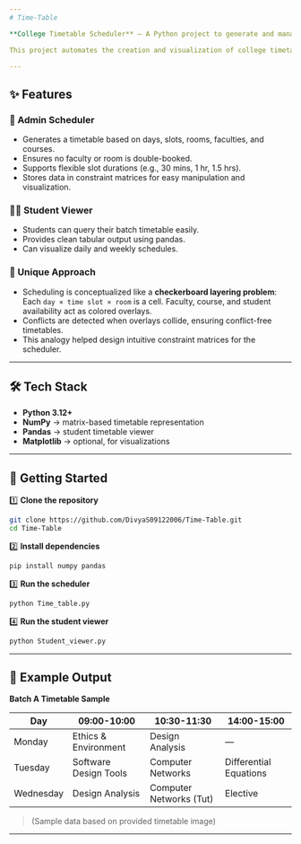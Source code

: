 ```yaml
---
# Time-Table

**College Timetable Scheduler** — A Python project to generate and manage class timetables for courses, faculty, and student groups. Includes both an admin scheduler and a student timetable viewer. 📅

This project automates the creation and visualization of college timetables. It handles course scheduling, faculty availability, and student group constraints to produce conflict-free timetables. Students can also view their personalized schedule using the student viewer module.

---
```


## ✨ Features

### 🏫 Admin Scheduler

* Generates a timetable based on days, slots, rooms, faculties, and courses.
* Ensures no faculty or room is double-booked.
* Supports flexible slot durations (e.g., 30 mins, 1 hr, 1.5 hrs).
* Stores data in constraint matrices for easy manipulation and visualization.

### 👩‍🎓 Student Viewer

* Students can query their batch timetable easily.
* Provides clean tabular output using pandas.
* Can visualize daily and weekly schedules.

### 🎨 Unique Approach

* Scheduling is conceptualized like a **checkerboard layering problem**:
  Each `day × time slot × room` is a cell.
  Faculty, course, and student availability act as colored overlays.
* Conflicts are detected when overlays collide, ensuring conflict-free timetables.
* This analogy helped design intuitive constraint matrices for the scheduler.

---

## 🛠️ Tech Stack

* **Python 3.12+**
* **NumPy** → matrix-based timetable representation
* **Pandas** → student timetable viewer
* **Matplotlib** → optional, for visualizations

---



## 🚀 Getting Started

1️⃣ **Clone the repository**

```bash
git clone https://github.com/DivyaS09122006/Time-Table.git
cd Time-Table
```

2️⃣ **Install dependencies**

```bash
pip install numpy pandas
```

3️⃣ **Run the scheduler**

```bash
python Time_table.py
```

4️⃣ **Run the student viewer**

```bash
python Student_viewer.py
```

---

## 🧪 Example Output

**Batch A Timetable Sample**

| Day       | 09:00-10:00           | 10:30-11:30             | 14:00-15:00            |
| --------- | --------------------- | ----------------------- | ---------------------- |
| Monday    | Ethics & Environment  | Design Analysis         | —                      |
| Tuesday   | Software Design Tools | Computer Networks       | Differential Equations |
| Wednesday | Design Analysis       | Computer Networks (Tut) | Elective               |

> (Sample data based on provided timetable image)

---
